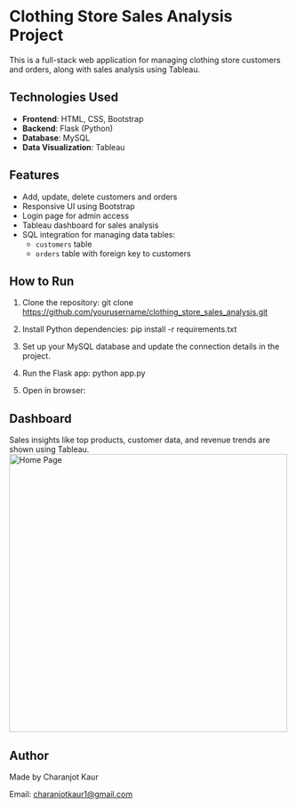 
# Clothing Store Sales Analysis Project

This is a full-stack web application for managing clothing store customers and orders, along with sales analysis using Tableau.
## Technologies Used

- **Frontend**: HTML, CSS, Bootstrap
- **Backend**: Flask (Python)
- **Database**: MySQL
- **Data Visualization**: Tableau
## Features

- Add, update, delete customers and orders
- Responsive UI using Bootstrap
- Login page for admin access
- Tableau dashboard for sales analysis
- SQL integration for managing data tables:
  - `customers` table
  - `orders` table with foreign key to customers
## How to Run

1. Clone the repository:
git clone https://github.com/yourusername/clothing_store_sales_analysis.git

2. Install Python dependencies: pip install -r requirements.txt
3. Set up your MySQL database and update the connection details in the project.

4. Run the Flask app: python app.py
5. Open in browser:


## Dashboard

Sales insights like top products, customer data, and revenue trends are shown using Tableau.
<img src="[images/homepage.png](https://github.com/Charnjot333/Clothing_Store_Sales_Analysis_Project/issues/1#issue-3093675742)" alt="Home Page" width="500"/>



## Author

Made by Charanjot Kaur 

Email: charanjotkaur1@gmail.com
